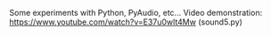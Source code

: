 Some experiments with Python, PyAudio, etc...
Video demonstration: https://www.youtube.com/watch?v=E37u0wlt4Mw (sound5.py)
